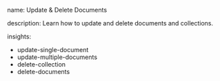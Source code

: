 name: Update & Delete Documents

description: Learn how to update and delete documents and collections.

insights:
  - update-single-document
  - update-multiple-documents
  - delete-collection
  - delete-documents